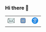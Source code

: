 ### Hi there 👋

<!--
**Nemesis1303/Nemesis1303** is a ✨ _special_ ✨ repository because its `README.md` (this file) appears on your GitHub profile.

Here are some ideas to get you started:

- 🔭 I’m currently working on ...
- 🌱 I’m currently learning ...
- 👯 I’m looking to collaborate on ...
- 🤔 I’m looking for help with ...
- 💬 Ask me about ...
- 📫 How to reach me: ...
- 😄 Pronouns: ...
- ⚡ Fun fact: ...
-->

<!-- markdownlint-disable MD033 -->
<table style="border-collapse: collapse;">
 <tr>
    <td style="border: none;">
      <a href="mailto:lcalvo@pa.uc3m.es">
        <img src="img/email.png" alt="Image Alt Text 1" width="25" height="25">
      </a>
    </td>
    <td style="border: none;">
      <a href="https://www.linkedin.com/in/lorena-calvo-bartolom%C3%A9-20826b124/">
        <img src="img/linkedin.png" alt="Image Alt Text 2" width="25" height="25">
      </a>
    </td>
    <td style="border: none;">
      <a href="https://scholar.google.com/citations?user=qtRz6ksAAAAJ&hl=en&oi=ao">
        <img src="img/scholar.png" alt="Image Alt Text 3" width="25" height="25">
      </a>
    </td>
 </tr>
</table>
<!-- markdownlint-enable MD033 -->
